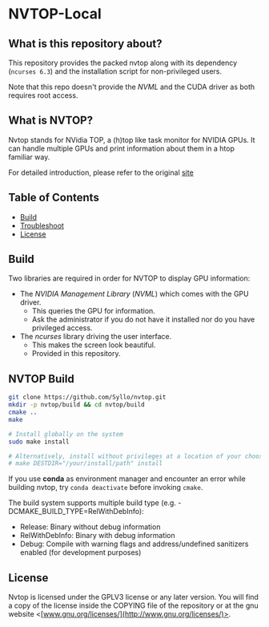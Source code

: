 NVTOP-Local
=====

What is this repository about?
-----------------

This repository provides the packed nvtop along with its dependency (`ncurses 6.3`) and the installation script for non-privileged users. 

Note that this repo doesn't provide the *NVML* and the CUDA driver as both requires root access.


What is NVTOP?
--------------

Nvtop stands for NVidia TOP, a (h)top like task monitor for NVIDIA GPUs. It can
handle multiple GPUs and print information about them in a htop familiar way.

For detailed introduction, please refer to the original [site](https://github.com/Syllo/nvtop/blob/master/README.markdown)


Table of Contents
-----------------

- [Build](#nvtop-build)
- [Troubleshoot](#troubleshoot)
- [License](#license)

Build
-----

Two libraries are required in order for NVTOP to display GPU information:

* The *NVIDIA Management Library* (*NVML*) which comes with the GPU driver.
  * This queries the GPU for information.
  * Ask the administrator if you do not have it installed nor do you have privileged access.
* The *ncurses* library driving the user interface.
  * This makes the screen look beautiful.
  * Provided in this repository.


## NVTOP Build

```bash
git clone https://github.com/Syllo/nvtop.git
mkdir -p nvtop/build && cd nvtop/build
cmake ..
make

# Install globally on the system
sudo make install

# Alternatively, install without privileges at a location of your choosing
# make DESTDIR="/your/install/path" install
```

If you use **conda** as environment manager and encounter an error while building nvtop, try `conda deactivate` before invoking `cmake`.

The build system supports multiple build type (e.g. -DCMAKE_BUILD_TYPE=RelWithDebInfo):

* Release: Binary without debug information
* RelWithDebInfo: Binary with debug information
* Debug: Compile with warning flags and address/undefined sanitizers enabled (for development purposes)

License
-------

Nvtop is licensed under the GPLV3 license or any later version.
You will find a copy of the license inside the COPYING file of the repository or
at the gnu website <[www.gnu.org/licenses/](http://www.gnu.org/licenses/)>.
